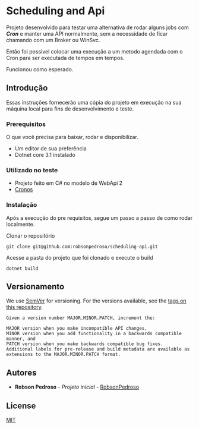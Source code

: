 # Scheduling and Api

Projeto desenvolvido para testar uma alternativa de rodar alguns jobs com ***Cron*** e manter uma API normalmente, sem a necessidade de ficar chamando com um Broker ou WinSvc.

Então foi possivel colocar uma execução a um metodo agendada com o Cron para ser executada de tempos em tempos.

Funcionou como esperado.

## Introdução

Essas instruções fornecerão uma cópia do projeto em execução na sua máquina local para fins de desenvolvimento e teste.

### Prerequisitos

O que você precisa para baixar, rodar e disponibilizar.

* Um editor de sua preferência
* Dotnet core 3.1 instalado

### Utilizado no teste

* Projeto feito em C# no modelo de WebApi 2
* [Cronos](https://github.com/HangfireIO/Cronos)

### Instalação

Após a execução do pre requisitos, segue um passo a passo de como rodar localmente.

Clonar o repositório

```
git clone git@github.com:robsonpedroso/scheduling-api.git
```

Acesse a pasta do projeto que foi clonado e execute o build

```
dotnet build
```

## Versionamento

We use [SemVer](http://semver.org/) for versioning. For the versions available, see the [tags on this repository](https://github.com/your/project/tags). 

```
Given a version number MAJOR.MINOR.PATCH, increment the:

MAJOR version when you make incompatible API changes,
MINOR version when you add functionality in a backwards compatible manner, and
PATCH version when you make backwards compatible bug fixes.
Additional labels for pre-release and build metadata are available as extensions to the MAJOR.MINOR.PATCH format.
```

## Autores

* **Robson Pedroso** - *Projeto inicial* - [RobsonPedroso](https://github.com/robsonpedroso)

## License

[MIT](https://opensource.org/licenses/MIT)

